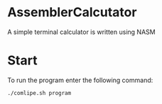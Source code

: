 # AssemblerCalcutator
A simple terminal calculator is written using NASM

# Start
To run the program enter the following command:
``` bash
./comlipe.sh program
```
